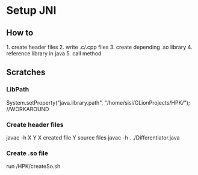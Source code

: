 <h1>Setup JNI</h1>

<h2>How to</h2>
1. create header files
2. write .c/.cpp files
3. create depending .so library
4. reference library in java 
5. call method


<h3></h3>
<h2>Scratches</h2>
<h3>LibPath</h3>
System.setProperty("java.library.path", "/home/sisi/CLionProjects/HPK/"); //WORKAROUND


<h3>Create header files</h3>
javac -h X Y    
X created file   
Y source files
javac -h . ./Differentiator.java

<h3>Create .so file</h3>
run /HPK/createSo.sh



